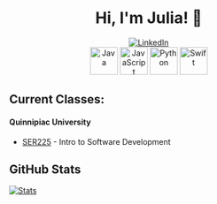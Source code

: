 <div align="center">
    <h1>Hi, I'm Julia! 👋</h1>
</div>

<div align="center">
    <a href="https://www.linkedin.com/in/julia-bock-985208254/"><img src="https://img.shields.io/badge/LinkedIn-0077B5?style=flat&logo=linkedin&logoColor=white" alt="LinkedIn"></a>
    <br />
    <img alt="Java" width="50px" src="https://raw.githubusercontent.com/rahul-jha98/README_icons/main/language_and_tools/square/java/java.svg" />
    <img alt="JavaScript" width="50px" src="https://raw.githubusercontent.com/rahul-jha98/README_icons/main/language_and_tools/square/javascript/javascript.svg" />
    <img alt="Python" width="50px" src="https://raw.githubusercontent.com/rahul-jha98/README_icons/main/language_and_tools/square/python/python.svg" />
    <img alt="Swift" width="50px" src="https://raw.githubusercontent.com/rahul-jha98/README_icons/main/language_and_tools/square/swift/swift.svg" />
    
</div>

## Current Classes:

#### Quinnipiac University
* [SER225](https://github.com/Sligertiger1230/SER-225-Game) - Intro to Software Development

## GitHub Stats

[![Stats](https://github-readme-stats.vercel.app/api?username=jubck&theme=dracula&show_icons=true)](https://github.com/anuraghazra/github-readme-stats)

